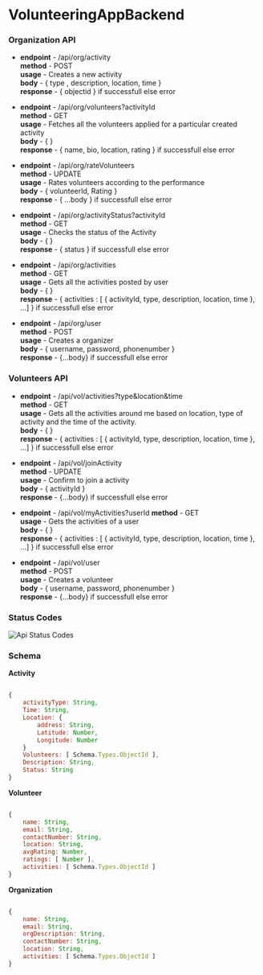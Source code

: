 # VolunteeringAppBackend

### Organization API
* __endpoint__ -  /api/org/activity\
__method__ - POST\
__usage__ - Creates a new activity\
__body__ - { type , description, location, time }\
__response__ - { objectid } if successfull else error

* __endpoint__ -  /api/org/volunteers?activityId\
__method__ - GET\
__usage__ - Fetches all the volunteers applied for a particular created activity\
__body__ - { }\
__response__ - { name, bio, location, rating } if successfull else error

* __endpoint__ -  /api/org/rateVolunteers\
__method__ - UPDATE\
__usage__ - Rates volunteers according to the performance\
__body__ - { volunteerId, Rating }\
__response__ - { ...body } if successfull else error

* __endpoint__ -  /api/org/activityStatus?activityId\
__method__ - GET\
__usage__ - Checks the status of the Activity\
__body__ - { }\
__response__ - { status } if successfull else error

* __endpoint__ -  /api/org/activities\
__method__ - GET\
__usage__ - Gets all the activities posted by user\
__body__ - { }\
__response__ - { activities : [ { activityId, type, description, location, time }, ...] } if successfull else error

* __endpoint__ - /api/org/user\
__method__ - POST\
__usage__ - Creates a organizer\
__body__ - { username, password, phonenumber }\
__response__ - {...body} if successfull else error


### Volunteers API
* __endpoint__ - /api/vol/activities?type&location&time\
__method__ - GET\
__usage__ - Gets all the activities around me based on location, type of activity and the time of the activity.\
__body__ - { }\
__response__ - { activities : [ { activityId, type, description, location, time }, ...] } if successfull else error

* __endpoint__ - /api/vol/joinActivity\
__method__ - UPDATE\
__usage__ - Confirm to join a activity\
__body__ - { activityId }\
__response__ - {...body} if successfull else error

* __endpoint__ - /api/vol/myActivities?userId
__method__ - GET\
__usage__ - Gets the activities of a user\
__body__ - { }\
__response__ - { activities : [ { activityId, type, description, location, time }, ...] } if successfull else error


* __endpoint__ - /api/vol/user\
__method__ - POST\
__usage__ - Creates a volunteer\
__body__ - { username, password, phonenumber }\
__response__ - {...body} if successfull else error


### Status Codes
![Api Status Codes](/images/statusCodes.jpg)


### Schema

__Activity__

```javascript

{
    activityType: String,
    Time: String,
    Location: {
        address: String,
        Latitude: Number,
        Longitude: Number
    }
    Volunteers: [ Schema.Types.ObjectId ],
    Description: String,
    Status: String
}


```

__Volunteer__

```javascript

{
    name: String,
    email: String,
    contactNumber: String,
    location: String,
    avgRating: Number,
    ratings: [ Number ],
    activities: [ Schema.Types.ObjectId ]
}


```


__Organization__

```javascript

{
    name: String,
    email: String,
    orgDescription: String,
    contactNumber: String,
    location: String,
    activities: [ Schema.Types.ObjectId ]
}


```